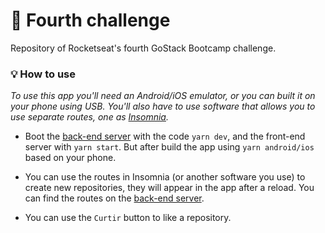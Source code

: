 # 🚀 Fourth challenge
Repository of Rocketseat's fourth GoStack Bootcamp challenge.

### 💡 How to use
*To use this app you'll need an Android/iOS emulator, or you can built it on your phone using USB. You'll also have to use software that allows you to use separate routes, one as [Insomnia](https://insomnia.rest/).*

- Boot the [back-end server](https://github.com/allyfx/challenge_two_node) with the code `yarn dev`, and the front-end server with `yarn start`. But after build the app using `yarn android/ios` based on your phone.

- You can use the routes in Insomnia (or another software you use) to create new repositories, they will appear in the app after a reload. You can find the routes on the [back-end server](https://github.com/allyfx/challenge_two_node).

- You can use the `Curtir` button to like a repository.
